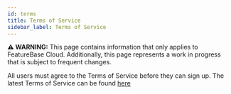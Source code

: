 ```yaml
---
id: terms
title: Terms of Service
sidebar_label: Terms of Service
---
```


 **⚠ WARNING:** This page contains information that only applies to FeatureBase Cloud. Additionally, this page represents a work in progress that is subject to frequent changes. 

All users must agree to the Terms of Service before they can sign up. The latest Terms of Service can be found [here](https://www.molecula.com/featurebase-cloud-terms-of-service/)
